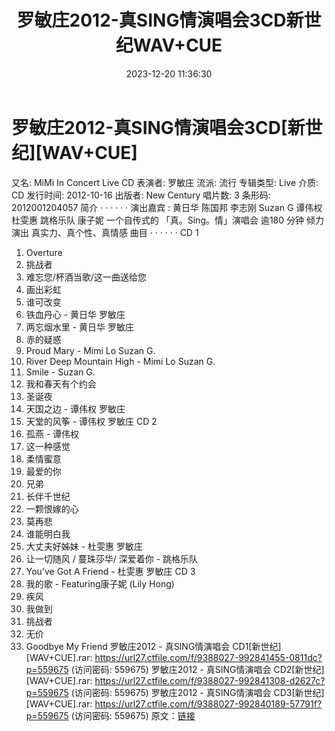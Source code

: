 ﻿---
title: 罗敏庄2012-真SING情演唱会3CD新世纪WAV+CUE
date: 2023-12-20 11:36:30
categories: WAV车载音乐、镜像
tags: 华语中文
---
# 罗敏庄2012-真SING情演唱会3CD[新世纪][WAV+CUE]

又名: MiMi In Concert Live CD
表演者: 罗敏庄
流派: 流行
专辑类型: Live
介质: CD
发行时间: 2012-10-16
出版者: New Century
唱片数: 3
条形码: 2012001204057
简介 · · · · · ·
演出嘉宾 : 黄日华 陈国邦 李志刚 Suzan G 谭伟权 杜雯惠 跳格乐队 康子妮
一个自传式的 「真。Sing。情」演唱会
逾180 分钟 倾力演出
真实力、真个性、真情感
曲目 · · · · · ·
CD 1
01. Overture
02. 挑战者
03. 难忘您/杯酒当歌/这一曲送给您
04. 画出彩虹
05. 谁可改变
06. 铁血丹心 - 黄日华 罗敏庄
07. 两忘烟水里 - 黄日华 罗敏庄
08. 赤的疑惑
09. Proud Mary - Mimi Lo Suzan G.
10. River Deep Mountain High - Mimi Lo Suzan G.
11. Smile - Suzan G.
12. 我和春天有个约会
13. 圣诞夜
14. 天国之边 - 谭伟权 罗敏庄
15. 天堂的风筝 - 谭伟权 罗敏庄
CD 2
01. 孤燕 - 谭伟权
02. 这一种感觉
03. 柔情蜜意
04. 最爱的你
05. 兄弟
06. 长伴千世纪
07. 一颗恨嫁的心
08. 莫再悲
09. 谁能明白我
10. 大丈夫好姊妹 - 杜雯惠 罗敏庄
11. 让一切随风 / 蔓珠莎华/ 深爱着你 - 跳格乐队
12. You’ve Got A Friend - 杜雯惠 罗敏庄
CD 3
01. 我的歌 - Featuring康子妮 (Lily Hong)
02. 疾风
03. 我做到
04. 挑战者
05. 无价
05. Goodbye My Friend
罗敏庄2012 - 真SING情演唱会 CD1[新世纪][WAV+CUE].rar: https://url27.ctfile.com/f/9388027-992841455-0811dc?p=559675
(访问密码: 559675)
罗敏庄2012 - 真SING情演唱会 CD2[新世纪][WAV+CUE].rar: https://url27.ctfile.com/f/9388027-992841308-d2627c?p=559675
(访问密码: 559675)
罗敏庄2012 - 真SING情演唱会 CD3[新世纪][WAV+CUE].rar: https://url27.ctfile.com/f/9388027-992840189-57791f?p=559675
(访问密码: 559675)
原文：[链接](https://blog.sina.com.cn/s/blog_1647c7e76010313y1.html)